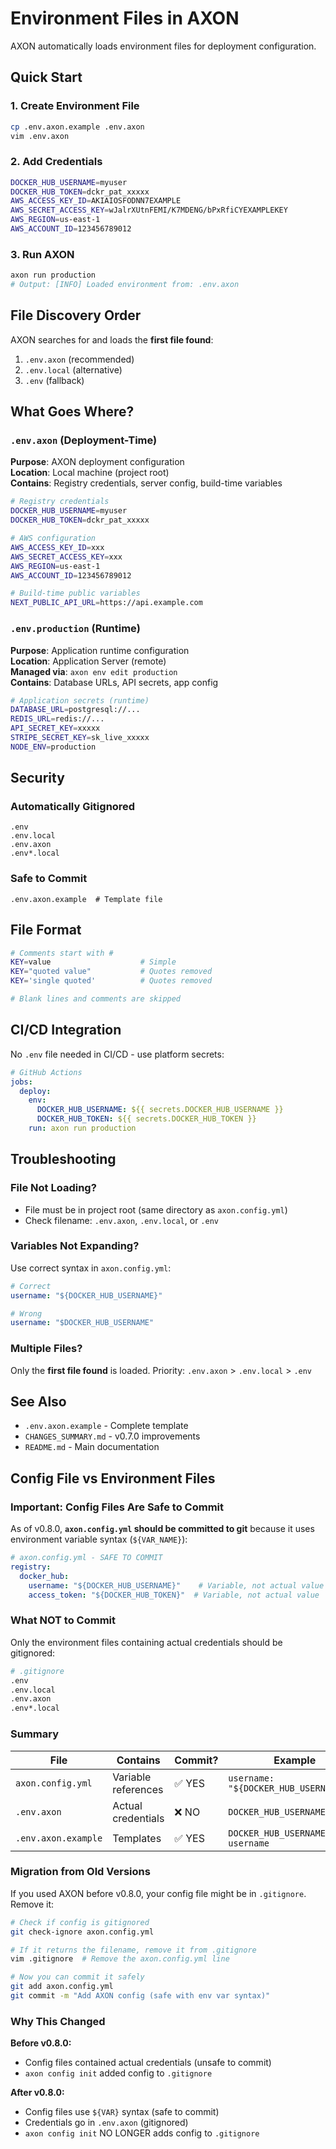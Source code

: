# Environment Files in AXON

AXON automatically loads environment files for deployment configuration.

## Quick Start

### 1. Create Environment File
```bash
cp .env.axon.example .env.axon
vim .env.axon
```

### 2. Add Credentials
```bash
DOCKER_HUB_USERNAME=myuser
DOCKER_HUB_TOKEN=dckr_pat_xxxxx
AWS_ACCESS_KEY_ID=AKIAIOSFODNN7EXAMPLE
AWS_SECRET_ACCESS_KEY=wJalrXUtnFEMI/K7MDENG/bPxRfiCYEXAMPLEKEY
AWS_REGION=us-east-1
AWS_ACCOUNT_ID=123456789012
```

### 3. Run AXON
```bash
axon run production
# Output: [INFO] Loaded environment from: .env.axon
```

## File Discovery Order

AXON searches for and loads the **first file found**:

1. `.env.axon` (recommended)
2. `.env.local` (alternative)
3. `.env` (fallback)

## What Goes Where?

### `.env.axon` (Deployment-Time)
**Purpose**: AXON deployment configuration  
**Location**: Local machine (project root)  
**Contains**: Registry credentials, server config, build-time variables

```bash
# Registry credentials
DOCKER_HUB_USERNAME=myuser
DOCKER_HUB_TOKEN=dckr_pat_xxxxx

# AWS configuration
AWS_ACCESS_KEY_ID=xxx
AWS_SECRET_ACCESS_KEY=xxx
AWS_REGION=us-east-1
AWS_ACCOUNT_ID=123456789012

# Build-time public variables
NEXT_PUBLIC_API_URL=https://api.example.com
```

### `.env.production` (Runtime)
**Purpose**: Application runtime configuration  
**Location**: Application Server (remote)  
**Managed via**: `axon env edit production`  
**Contains**: Database URLs, API secrets, app config

```bash
# Application secrets (runtime)
DATABASE_URL=postgresql://...
REDIS_URL=redis://...
API_SECRET_KEY=xxxxx
STRIPE_SECRET_KEY=sk_live_xxxxx
NODE_ENV=production
```

## Security

### Automatically Gitignored
```gitignore
.env
.env.local
.env.axon
.env*.local
```

### Safe to Commit
```gitignore
.env.axon.example  # Template file
```

## File Format

```bash
# Comments start with #
KEY=value                    # Simple
KEY="quoted value"           # Quotes removed
KEY='single quoted'          # Quotes removed

# Blank lines and comments are skipped
```

## CI/CD Integration

No `.env` file needed in CI/CD - use platform secrets:

```yaml
# GitHub Actions
jobs:
  deploy:
    env:
      DOCKER_HUB_USERNAME: ${{ secrets.DOCKER_HUB_USERNAME }}
      DOCKER_HUB_TOKEN: ${{ secrets.DOCKER_HUB_TOKEN }}
    run: axon run production
```

## Troubleshooting

### File Not Loading?
- File must be in project root (same directory as `axon.config.yml`)
- Check filename: `.env.axon`, `.env.local`, or `.env`

### Variables Not Expanding?
Use correct syntax in `axon.config.yml`:
```yaml
# Correct
username: "${DOCKER_HUB_USERNAME}"

# Wrong
username: "$DOCKER_HUB_USERNAME"
```

### Multiple Files?
Only the **first file found** is loaded. Priority: `.env.axon` > `.env.local` > `.env`

## See Also

- `.env.axon.example` - Complete template
- `CHANGES_SUMMARY.md` - v0.7.0 improvements
- `README.md` - Main documentation

## Config File vs Environment Files

### Important: Config Files Are Safe to Commit

As of v0.8.0, **`axon.config.yml` should be committed to git** because it uses environment variable syntax (`${VAR_NAME}`):

```yaml
# axon.config.yml - SAFE TO COMMIT
registry:
  docker_hub:
    username: "${DOCKER_HUB_USERNAME}"    # Variable, not actual value
    access_token: "${DOCKER_HUB_TOKEN}"  # Variable, not actual value
```

### What NOT to Commit

Only the environment files containing actual credentials should be gitignored:

```bash
# .gitignore
.env
.env.local
.env.axon
.env*.local
```

### Summary

| File | Contains | Commit? | Example |
|------|----------|---------|---------|
| `axon.config.yml` | Variable references | ✅ YES | `username: "${DOCKER_HUB_USERNAME}"` |
| `.env.axon` | Actual credentials | ❌ NO | `DOCKER_HUB_USERNAME=myuser` |
| `.env.axon.example` | Templates | ✅ YES | `DOCKER_HUB_USERNAME=your-username` |

### Migration from Old Versions

If you used AXON before v0.8.0, your config file might be in `.gitignore`. Remove it:

```bash
# Check if config is gitignored
git check-ignore axon.config.yml

# If it returns the filename, remove it from .gitignore
vim .gitignore  # Remove the axon.config.yml line

# Now you can commit it safely
git add axon.config.yml
git commit -m "Add AXON config (safe with env var syntax)"
```

### Why This Changed

**Before v0.8.0:**
- Config files contained actual credentials (unsafe to commit)
- `axon config init` added config to `.gitignore`

**After v0.8.0:**
- Config files use `${VAR}` syntax (safe to commit)
- Credentials go in `.env.axon` (gitignored)
- `axon config init` NO LONGER adds config to `.gitignore`
